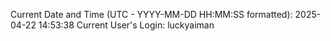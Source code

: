 Current Date and Time (UTC - YYYY-MM-DD HH:MM:SS formatted): 2025-04-22 14:53:38
Current User's Login: luckyaiman
